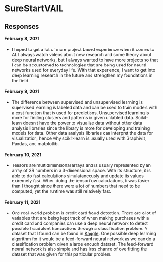 # SureStartVAIL

## Responses
#### February 8, 2021

- I hoped to get a lot of more project based experience when it comes to AI. I always watch videos about new research and some theory about deep neural networks, but I always wanted to have more projects so that I can be accustomed to technologies that are being used for neural networks used for everyday life. With that experience, I want to get into deep learning research in the future and strengthen my foundations in the field.


#### February 9, 2021

- The difference between supervised and unsupervised learning is supervised learning is labeled data and can be used to train models with a cost function that is used for predictions. Unsupervised learning is more for finding clusters and patterns in given unlabled data. Scikit-learn doesn't have the power to visualize data without other data analysis libraries since the library is more for developing and training models for data. Other data analysis libraries can interpret the data for visualization, hence why scikit-learn is usually used with Graphiviz, Pandas, and matplotlib.


#### February 10, 2021

- Tensors are multidimensional arrays and is usually represented by an array of 3R numbers in a 3-dimensional space. With its structure, it is able to do fast calculations simulataneously and update its values extremely fast. When doing the tensorflow calculations, it was faster than I thought since there were a lot of numbers that need to be computed, yet the runtime was still relatively fast.


#### February 11, 2021

- One real-world problem is credit card fraud detection. There are a lot of variables that are being kept track of when making purchases with a credit card and companies can use a deep neural network to detect possible fraudulent transactions through a classification problem. A dataset that I found can be found in [Kaggle](https://www.kaggle.com/mlg-ulb/creditcardfraud). One possible deep learning algorithm for it would be a feed-forward neural network as we can do a classification problem given a large enough dataset. The feed-forward neural network is also simple and has less chance of overfitting the dataset that was given for this particular problem.

